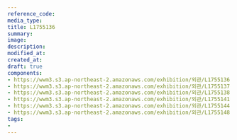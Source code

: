 ```yaml
---
reference_code:
media_type:
title: L1755136
summary:
image:
description:
modified_at:
created_at:
draft: true
components:
- https://wwm3.s3.ap-northeast-2.amazonaws.com/exhibition/외관/L1755136.jpg
- https://wwm3.s3.ap-northeast-2.amazonaws.com/exhibition/외관/L1755137.jpg
- https://wwm3.s3.ap-northeast-2.amazonaws.com/exhibition/외관/L1755138.jpg
- https://wwm3.s3.ap-northeast-2.amazonaws.com/exhibition/외관/L1755141.jpg
- https://wwm3.s3.ap-northeast-2.amazonaws.com/exhibition/외관/L1755144.jpg
- https://wwm3.s3.ap-northeast-2.amazonaws.com/exhibition/외관/L1755148.jpg
tags:
-
---
```

